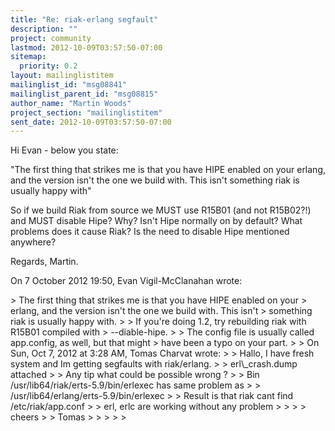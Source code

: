 ```yaml
---
title: "Re: riak-erlang segfault"
description: ""
project: community
lastmod: 2012-10-09T03:57:50-07:00
sitemap:
  priority: 0.2
layout: mailinglistitem
mailinglist_id: "msg08841"
mailinglist_parent_id: "msg08815"
author_name: "Martin Woods"
project_section: "mailinglistitem"
sent_date: 2012-10-09T03:57:50-07:00
---
```



Hi Evan - below you state:

"The first thing that strikes me is that you have HIPE enabled on your
erlang, and the version isn't the one we build with. This isn't
something riak is usually happy with"

So if we build Riak from source we MUST use R15B01 (and not R15B02?!) and
MUST disable Hipe? Why? Isn't Hipe normally on by default? What problems
does it cause Riak? Is the need to disable Hipe mentioned anywhere?

Regards,
Martin.


On 7 October 2012 19:50, Evan Vigil-McClanahan wrote:

&gt; The first thing that strikes me is that you have HIPE enabled on your
&gt; erlang, and the version isn't the one we build with. This isn't
&gt; something riak is usually happy with.
&gt;
&gt; If you're doing 1.2, try rebuilding riak with R15B01 compiled with
&gt; --diable-hipe.
&gt;
&gt; The config file is usually called app.config, as well, but that might
&gt; have been a typo on your part.
&gt;
&gt; On Sun, Oct 7, 2012 at 3:28 AM, Tomas Charvat  wrote:
&gt; &gt; Hallo, I have fresh system and Im getting segfaults with riak/erlang.
&gt; &gt; erl\\_crash.dump attached
&gt; &gt; Any tip what could be possible wrong ?
&gt; &gt; Bin /usr/lib64/riak/erts-5.9/bin/erlexec has same problem as
&gt; &gt; /usr/lib64/erlang/erts-5.9/bin/erlexec
&gt; &gt; Result is that riak cant find /etc/riak/app.conf
&gt; &gt; erl, erlc are working without any problem
&gt; &gt;
&gt; &gt; cheers
&gt; &gt; Tomas
&gt; &gt;
&gt; &gt;
&gt;

